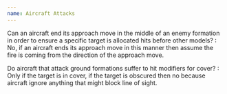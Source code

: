 ```yaml
---
name: Aircraft Attacks
---
```

Can an aircraft end its approach move in the middle of an enemy formation in order to ensure a specific target is allocated hits before other models?
: No, if an aircraft ends its approach move in this manner then assume the fire is coming from the direction of the approach move.

Do aircraft that attack ground formations suffer to hit modifiers for cover?
: Only if the target is in cover, if the target is obscured then no because aircraft ignore anything that might block line of sight.